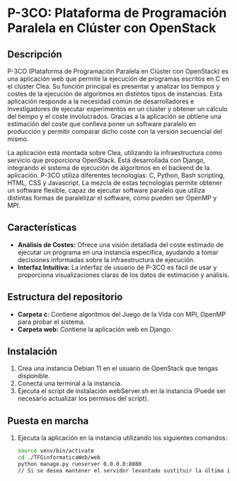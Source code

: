 # P-3CO: Plataforma de Programación Paralela en Clúster con OpenStack

## Descripción
P-3CO (Plataforma de Programación Paralela en Clúster con OpenStack) es una aplicación web que permite la ejecución de programas escritos en C en el clúster Clea. Su función principal es presentar y analizar los tiempos y costes de la ejecución de algoritmos en distintos tipos de instancias. Esta aplicación responde a la necesidad común de desarrolladores e investigadores de ejecutar experimentos en un clúster y obtener un cálculo del tiempo y el coste involucrados. Gracias a la aplicación se obtiene una estimación del coste que conlleva poner un software paralelo en producción y permitir comparar dicho coste con la versión secuencial del mismo.

La aplicación está montada sobre Clea, utilizando la infraestructura como servicio que proporciona OpenStack. Está desarrollada con Django, integrando el sistema de ejecución de algoritmos en el backend de la aplicación. P-3CO utiliza diferentes tecnologías: C, Python, Bash scripting, HTML, CSS y Javascript. La mezcla de estas tecnologías permite obtener un software flexible, capaz de ejecutar software paralelo que utiliza distintas formas de paralelizar el software, como pueden ser OpenMP y MPI.

## Características
- **Análisis de Costes:** Ofrece una visión detallada del coste estimado de ejecutar un programa en una instancia específica, ayudando a tomar decisiones informadas sobre la infraestructura de ejecución.
- **Interfaz Intuitiva:** La interfaz de usuario de P-3CO es fácil de usar y proporciona visualizaciones claras de los datos de estimación y análisis.

## Estructura del repositorio
- **Carpeta c:** Contiene algoritmos del Juego de la Vida con MPI, OpenMP para probar el sistema.
- **Carpeta web:** Contiene la aplicación web en Django.

## Instalación
1. Crea una instancia Debian 11 en el usuario de OpenStack que tengas disponible.
2. Conecta una terminal a la instancia.
3. Ejecuta el script de instalación webServer.sh en la instancia (Puede ser necesario actualizar los permisos del script).

## Puesta en marcha
1. Ejecuta la aplicación en la instancia utilizando los siguientes comandos:
    ```bash
    source venv/bin/activate
    cd ./TFGinformaticaWeb/web
    python manage.py runserver 0.0.0.0:8080
    // Si se desea mantener el servidor levantado sustituir la última instrucción por: nohup python manage.py runserver 0.0.0.0:8080 &
    ```
